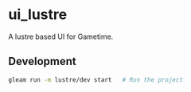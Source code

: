 # ui_lustre
A lustre based UI for Gametime.


## Development

```sh
gleam run -m lustre/dev start   # Run the project
```
